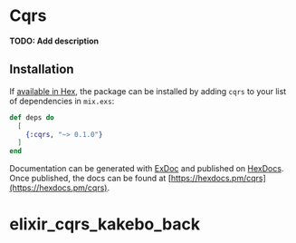 # Cqrs

**TODO: Add description**

## Installation

If [available in Hex](https://hex.pm/docs/publish), the package can be installed
by adding `cqrs` to your list of dependencies in `mix.exs`:

```elixir
def deps do
  [
    {:cqrs, "~> 0.1.0"}
  ]
end
```

Documentation can be generated with [ExDoc](https://github.com/elixir-lang/ex_doc)
and published on [HexDocs](https://hexdocs.pm). Once published, the docs can
be found at [https://hexdocs.pm/cqrs](https://hexdocs.pm/cqrs).

# elixir_cqrs_kakebo_back

